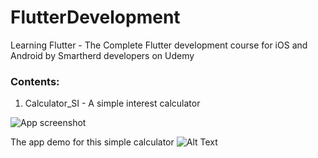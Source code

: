 # FlutterDevelopment
Learning Flutter - The Complete Flutter development course for iOS and Android by Smartherd developers on Udemy

### Contents:

1. Calculator_SI - A simple interest calculator

![App screenshot](./app_demo/calculator.png)

The app demo for this simple calculator
![Alt Text](https://drive.google.com/open?id=1QiYVxHXrBB_QptQ2tWVD0GxVMTcbAKlO "App demo")
